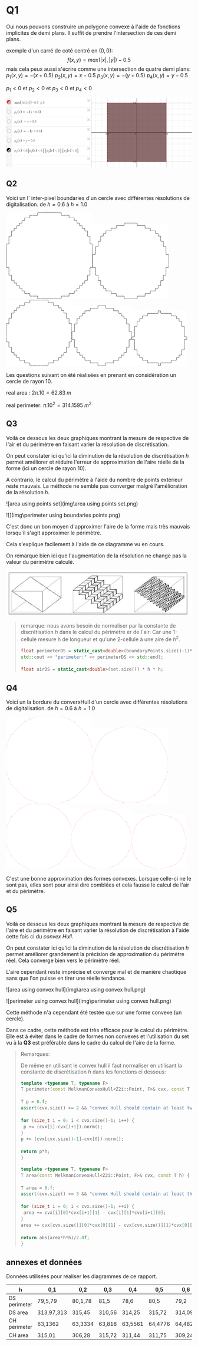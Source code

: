 # Q1

Oui nous pouvons construire un polygone convexe à l'aide de fonctions implicites de demi plans.
Il suffit de prendre l'intersection de ces demi plans.

exemple d'un carré de coté centré en $(0,0)$: 
$$
f(x, y) = max(|x|, |y|)- 0.5
$$
mais cela peux aussi s'écrire comme une intersection de quatre demi plans:
$p_1(x,y) = -(x+0.5)$
$p_2(x,y) = x-0.5$
$p_3(x,y) = -(y+0.5)$
$p_4(x,y) = y-0.5$

$p_1 < 0$ et $p_2 < 0$ et $p_3 < 0$ et $p_4 < 0$

![](img\square.png)

## Q2

Voici un l' inter-pixel boundaries d'un cercle avec différentes résolutions de digitalisation. de $h=0.6$ à $h=1.0$ 

<img src="img\boundaryCurve0.60.png" style="zoom:25%;" /><img src="img\boundaryCurve0.70.png" style="zoom:25%;" /><img src="img\boundaryCurve0.80.png" style="zoom:25%;" /><img src="img\boundaryCurve0.90.png" style="zoom:25%;" /><img src="img\boundaryCurve1.00.png" style="zoom:25%;" />



Les questions suivant on été réalisées en prenant en considération un cercle de rayon 10.

real area : $2\pi.10=62.83 \;m$

real perimeter: $\pi.10^2=314.1595 \;m^2$

## Q3

Voilà ce dessous les deux graphiques montrant la mesure de respective de l'air et du périmètre en faisant varier la résolution de discrétisation.

On peut constater ici qu'ici la diminution de la résolution de discrétisation $h$ permet améliorer et réduire l'erreur de approximation de l'aire réelle de la forme (ici un cercle de rayon 10).

A contrario, le calcul du périmètre à l'aide du nombre de points extérieur reste mauvais. La méthode ne semble pas converger malgré l'amélioration de la résolution $h$.

![area using points set](img\area using points set.png)

![](img\perimeter using boundaries points.png)

C'est donc un bon moyen d'approximer l'aire de la forme mais très mauvais lorsqu'il s'agit approximer le périmètre.

Cela s'explique facilement à l'aide de ce diagramme vu en cours.

On remarque bien ici que l'augmentation de la résolution ne change pas la valeur du périmètre calculé.

![perimeterProblem](img\perimeterProblem.png)

>  remarque: nous avons besoin de normaliser par la constante de discrétisation $h$ dans le calcul du périmètre er de l'air.
> Car une 1-cellule mesure h de longueur et qu'une 2-cellule à une aire de $h^2$.
> 
>  ```cpp
>  float perimeterDS = static_cast<double>(boundaryPoints.size()-1)*h;
>  std::cout << "perimeter:" << perimeterDS << std::endl;
>
>  float airDS = static_cast<double>(set.size()) * h * h;
>  ```

## Q4

Voici un la bordure du converxHull d'un cercle avec différentes résolutions de digitalisation. de $h=0.6$ à $h=1.0$ 

<img src="img\convexHull0.60.png" style="zoom:25%;" /><img src="img\convexHull0.70.png" style="zoom:25%;" /><img src="img\convexHull0.80.png" style="zoom:25%;" /><img src="img\convexHull0.90.png" style="zoom:25%;" /><img src="img\convexHull1.00.png" style="zoom:25%;" />

C'est une bonne approximation des formes convexes. Lorsque celle-ci ne le sont pas, elles sont pour ainsi dire comblées et cela fausse le calcul de l'air et du périmètre.

## Q5

Voilà ce dessous les deux graphiques montrant la mesure de respective de l'aire et du périmètre en faisant varier la résolution de discrétisation à l'aide cette fois ci du *convex Hull.*

On peut constater ici qu'ici la diminution de la résolution de discrétisation $h$ permet améliorer grandement la précision de approximation du périmètre réel. Cela converge bien vers le périmètre réel.

L'aire cependant reste imprécise et converge mal et de manière chaotique sans que l'on puisse en tirer une réelle tendance.

![area using convex hull](img\area using convex hull.png)

![perimeter using convex hull](img\perimeter using convex hull.png)

Cette méthode n'a cependant été testée que sur une forme convexe (un cercle).

Dans ce cadre, cette méthode est très efficace pour le calcul du périmètre. Elle est à éviter dans le cadre de formes non convexes et l'utilisation du set vu à la **Q3** est préférable dans le cadre du calcul de l'aire de la forme.

> Remarques:
>
> De même en utilisant le convex hull il faut normaliser en utilisant la constante de discrétisation $h$ dans les fonctions ci dessous: 
>
> ```cpp
> template <typename T, typename F>
> T perimeter(const MelkmanConvexHull<Z2i::Point, F>& cvx, const T h) {
> 
> T p = 0.f;
> assert(cvx.size() >= 2 && "convex Hull should contain at least two points");
> 
> for (size_t i = 0; i < cvx.size()-1; i++) {
>  p += (cvx[i]-cvx[i+1]).norm();
> }
> p += (cvx[cvx.size()-1]-cvx[0]).norm();
> 
> return p*h;
> }
> ```
>
> ```cpp
> template <typename T, typename F>
> T area(const MelkmanConvexHull<Z2i::Point, F>& cvx, const T h) {
> 
> T area = 0.f;
> assert(cvx.size() >= 3 && "convex Hull should contain at least three two points");
> 
> for (size_t i = 0; i < cvx.size()-1; ++i) {
>  area += cvx[i][0]*cvx[i+1][1] - cvx[i][1]*cvx[i+1][0];
> }
> area += cvx[cvx.size()][0]*cvx[0][1] - cvx[cvx.size()][1]*cvx[0][0];
> 
> return abs(area*h*h)/2.0f;
> }
> ```

## annexes et données

Données utilisées pour réaliser les diagrammes de ce rapport.

|h|0,1|0,2|0,3|0,4|0,5|0,6|0,7|0,8|0,9|1,0|1,1|1,2|
|-|-|-|-|-|-|-|-|-|-|-|-|-|
|DS perimeter|79,5,79|80,1,78|81,5|78,6|80,5|79,2|81,9,83|82,5|80,4|
|DS area|313,97,313|315,45|310,56|314,25|315,72|314,09|312,96|311,85,317|315,81|318,24|
|CH perimeter|63,1362|63,3334|63,818|63,5561|64,4776|64,4826|64,6723|64,5981|64,9416|66,1871|65,9182|65,8309|
|CH area|315,01|306,28|315,72|311,44|311,75|309,24|319,97|311,68|328,455|324,5|332,75|324,44|
